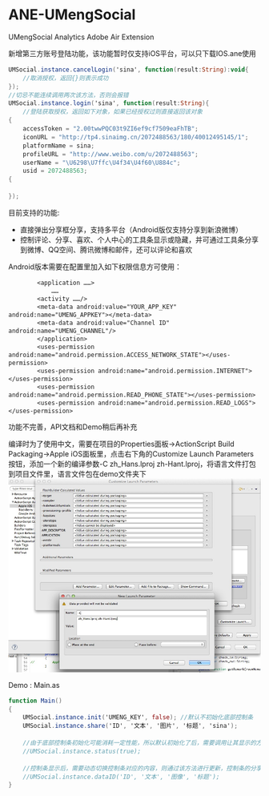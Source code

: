 ANE-UMengSocial
===============

UMengSocial Analytics Adobe Air Extension

新增第三方账号登陆功能，该功能暂时仅支持iOS平台，可以只下载IOS.ane使用

```actionscript
UMSocial.instance.cancelLogin('sina', function(result:String):void{
	//取消授权，返回{}则表示成功
}); 
//切忌不能连续调用两次该方法，否则会报错
UMSocial.instance.login('sina', function(result:String){
	//登陆获取授权，返回如下对象，如果已经授权过则直接返回该对象
{
    accessToken = "2.00twwPQC03t9ZI6ef9cf7509eaFhTB";
    iconURL = "http://tp4.sinaimg.cn/2072488563/180/40012495145/1";
    platformName = sina;
    profileURL = "http://www.weibo.com/u/2072488563";
    userName = "\U6298\U7ffc\U4f34\U4f60\U884c";
    usid = 2072488563;
{
   
});

```


目前支持的功能:

- 直接弹出分享框分享，支持多平台（Android版仅支持分享到新浪微博）
- 控制评论、分享、喜欢、个人中心的工具条显示或隐藏，并可通过工具条分享到微博、QQ空间、腾讯微博和邮件，还可以评论和喜欢

Android版本需要在配置里加入如下权限信息方可使用：

```
		<application ……>
			……
		<activity ……/>
		<meta-data android:value="YOUR_APP_KEY" android:name="UMENG_APPKEY"></meta-data>
		<meta-data android:value="Channel ID" android:name="UMENG_CHANNEL"/>
		</application>
		<uses-permission android:name="android.permission.ACCESS_NETWORK_STATE"></uses-permission>
		<uses-permission android:name="android.permission.INTERNET"></uses-permission>
		<uses-permission android:name="android.permission.READ_PHONE_STATE"></uses-permission>
		<uses-permission android:name="android.permission.READ_LOGS"></uses-permission>
```


功能不完善，API文档和Demo稍后再补充

编译时为了使用中文，需要在项目的Properties面板->ActionScript Build Packaging->Apple iOS面板里，点击右下角的Customize Launch Parameters按钮，添加一个新的编译参数-C zh_Hans.lproj zh-Hant.lproj，将语言文件打包到项目文件里，语言文件包在demo文件夹下
![](p1.jpg)

Demo : Main.as

```actionscript
function Main()
{
	UMSocial.instance.init('UMENG_KEY', false); //默认不初始化底部控制条
	UMSocial.instance.share('ID', '文本', '图片', '标题', 'sina');
	
	//由于底部控制条初始化可能消耗一定性能，所以默认初始化了后，需要调用让其显示的方法才能显示出来
	//UMSocial.instance.status(true);
	
	//控制条显示后，需要动态切换控制条对应的内容，则通过该方法进行更新，控制条的分享、评论、喜欢等都于ID紧密关联
	//UMSocial.instance.dataID('ID', '文本', '图像', '标题');
}

```
